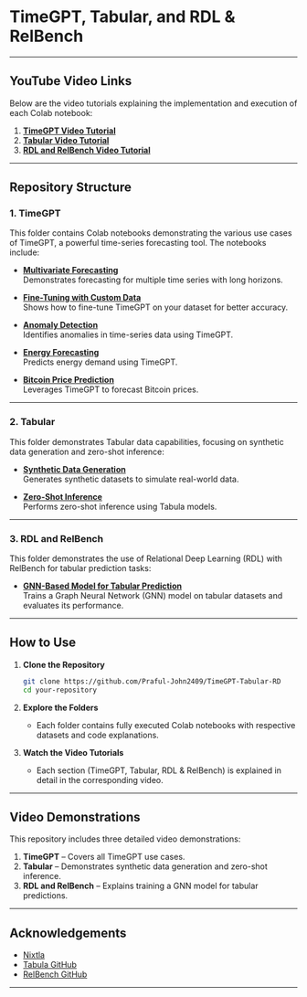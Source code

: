 # TimeGPT, Tabular, and RDL & RelBench

---

## YouTube Video Links

Below are the video tutorials explaining the implementation and execution of each Colab notebook:

1. **[TimeGPT Video Tutorial](https://youtu.be/timegpt-video-link)**  
2. **[Tabular Video Tutorial](https://youtu.be/tabular-video-link)**  
3. **[RDL and RelBench Video Tutorial](https://youtu.be/rdl-relbench-video-link)**  

---

## Repository Structure

### 1. **TimeGPT**
This folder contains Colab notebooks demonstrating the various use cases of TimeGPT, a powerful time-series forecasting tool. The notebooks include:

- **[Multivariate Forecasting](https://drive.google.com/drive/folders/18LbawXw4qTubs8Mfjxh7Q1Opd0qFHLOP?usp=sharing)**  
  Demonstrates forecasting for multiple time series with long horizons.  

- **[Fine-Tuning with Custom Data](https://drive.google.com/drive/folders/18LbawXw4qTubs8Mfjxh7Q1Opd0qFHLOP?usp=sharing)**  
  Shows how to fine-tune TimeGPT on your dataset for better accuracy.  

- **[Anomaly Detection](https://drive.google.com/drive/folders/18LbawXw4qTubs8Mfjxh7Q1Opd0qFHLOP?usp=sharing)**  
  Identifies anomalies in time-series data using TimeGPT.  

- **[Energy Forecasting](https://drive.google.com/drive/folders/18LbawXw4qTubs8Mfjxh7Q1Opd0qFHLOP?usp=sharing)**  
  Predicts energy demand using TimeGPT.  

- **[Bitcoin Price Prediction](https://drive.google.com/drive/folders/18LbawXw4qTubs8Mfjxh7Q1Opd0qFHLOP?usp=sharing)**  
  Leverages TimeGPT to forecast Bitcoin prices.

---

### 2. **Tabular**
This folder demonstrates Tabular data capabilities, focusing on synthetic data generation and zero-shot inference:

- **[Synthetic Data Generation](https://drive.google.com/drive/folders/187HOj2oFEZMxMXNzvnoieoFJKcNcsF_x?usp=sharing)**  
  Generates synthetic datasets to simulate real-world data.

- **[Zero-Shot Inference](https://drive.google.com/drive/folders/187HOj2oFEZMxMXNzvnoieoFJKcNcsF_x?usp=sharing)**  
  Performs zero-shot inference using Tabula models.

---

### 3. **RDL and RelBench**
This folder demonstrates the use of Relational Deep Learning (RDL) with RelBench for tabular prediction tasks:

- **[GNN-Based Model for Tabular Prediction](https://drive.google.com/drive/folders/1iJ5bDU_8ihDQiwaRzZOiwBtWIezPZdZT?usp=sharing)**  
  Trains a Graph Neural Network (GNN) model on tabular datasets and evaluates its performance.

---

## How to Use

1. **Clone the Repository**  
   ```bash
   git clone https://github.com/Praful-John2409/TimeGPT-Tabular-RD
   cd your-repository
   ```

2. **Explore the Folders**  
   - Each folder contains fully executed Colab notebooks with respective datasets and code explanations.

3. **Watch the Video Tutorials**  
   - Each section (TimeGPT, Tabular, RDL & RelBench) is explained in detail in the corresponding video.

---

## Video Demonstrations

This repository includes three detailed video demonstrations:
1. **TimeGPT** – Covers all TimeGPT use cases.
2. **Tabular** – Demonstrates synthetic data generation and zero-shot inference.
3. **RDL and RelBench** – Explains training a GNN model for tabular predictions.

---

## Acknowledgements

- [Nixtla](https://nixtla.github.io/)  
- [Tabula GitHub](https://github.com/zhao-zilong/Tabula)  
- [RelBench GitHub](https://github.com/snap-stanford/relbench)

---
